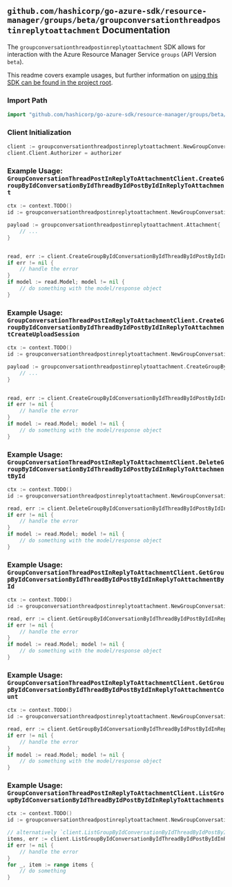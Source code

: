
## `github.com/hashicorp/go-azure-sdk/resource-manager/groups/beta/groupconversationthreadpostinreplytoattachment` Documentation

The `groupconversationthreadpostinreplytoattachment` SDK allows for interaction with the Azure Resource Manager Service `groups` (API Version `beta`).

This readme covers example usages, but further information on [using this SDK can be found in the project root](https://github.com/hashicorp/go-azure-sdk/tree/main/docs).

### Import Path

```go
import "github.com/hashicorp/go-azure-sdk/resource-manager/groups/beta/groupconversationthreadpostinreplytoattachment"
```


### Client Initialization

```go
client := groupconversationthreadpostinreplytoattachment.NewGroupConversationThreadPostInReplyToAttachmentClientWithBaseURI("https://management.azure.com")
client.Client.Authorizer = authorizer
```


### Example Usage: `GroupConversationThreadPostInReplyToAttachmentClient.CreateGroupByIdConversationByIdThreadByIdPostByIdInReplyToAttachment`

```go
ctx := context.TODO()
id := groupconversationthreadpostinreplytoattachment.NewGroupConversationThreadPostID("groupIdValue", "conversationIdValue", "conversationThreadIdValue", "postIdValue")

payload := groupconversationthreadpostinreplytoattachment.Attachment{
	// ...
}


read, err := client.CreateGroupByIdConversationByIdThreadByIdPostByIdInReplyToAttachment(ctx, id, payload)
if err != nil {
	// handle the error
}
if model := read.Model; model != nil {
	// do something with the model/response object
}
```


### Example Usage: `GroupConversationThreadPostInReplyToAttachmentClient.CreateGroupByIdConversationByIdThreadByIdPostByIdInReplyToAttachmentCreateUploadSession`

```go
ctx := context.TODO()
id := groupconversationthreadpostinreplytoattachment.NewGroupConversationThreadPostID("groupIdValue", "conversationIdValue", "conversationThreadIdValue", "postIdValue")

payload := groupconversationthreadpostinreplytoattachment.CreateGroupByIdConversationByIdThreadByIdPostByIdInReplyToAttachmentCreateUploadSessionRequest{
	// ...
}


read, err := client.CreateGroupByIdConversationByIdThreadByIdPostByIdInReplyToAttachmentCreateUploadSession(ctx, id, payload)
if err != nil {
	// handle the error
}
if model := read.Model; model != nil {
	// do something with the model/response object
}
```


### Example Usage: `GroupConversationThreadPostInReplyToAttachmentClient.DeleteGroupByIdConversationByIdThreadByIdPostByIdInReplyToAttachmentById`

```go
ctx := context.TODO()
id := groupconversationthreadpostinreplytoattachment.NewGroupConversationThreadPostInReplyToAttachmentID("groupIdValue", "conversationIdValue", "conversationThreadIdValue", "postIdValue", "attachmentIdValue")

read, err := client.DeleteGroupByIdConversationByIdThreadByIdPostByIdInReplyToAttachmentById(ctx, id)
if err != nil {
	// handle the error
}
if model := read.Model; model != nil {
	// do something with the model/response object
}
```


### Example Usage: `GroupConversationThreadPostInReplyToAttachmentClient.GetGroupByIdConversationByIdThreadByIdPostByIdInReplyToAttachmentById`

```go
ctx := context.TODO()
id := groupconversationthreadpostinreplytoattachment.NewGroupConversationThreadPostInReplyToAttachmentID("groupIdValue", "conversationIdValue", "conversationThreadIdValue", "postIdValue", "attachmentIdValue")

read, err := client.GetGroupByIdConversationByIdThreadByIdPostByIdInReplyToAttachmentById(ctx, id)
if err != nil {
	// handle the error
}
if model := read.Model; model != nil {
	// do something with the model/response object
}
```


### Example Usage: `GroupConversationThreadPostInReplyToAttachmentClient.GetGroupByIdConversationByIdThreadByIdPostByIdInReplyToAttachmentCount`

```go
ctx := context.TODO()
id := groupconversationthreadpostinreplytoattachment.NewGroupConversationThreadPostID("groupIdValue", "conversationIdValue", "conversationThreadIdValue", "postIdValue")

read, err := client.GetGroupByIdConversationByIdThreadByIdPostByIdInReplyToAttachmentCount(ctx, id)
if err != nil {
	// handle the error
}
if model := read.Model; model != nil {
	// do something with the model/response object
}
```


### Example Usage: `GroupConversationThreadPostInReplyToAttachmentClient.ListGroupByIdConversationByIdThreadByIdPostByIdInReplyToAttachments`

```go
ctx := context.TODO()
id := groupconversationthreadpostinreplytoattachment.NewGroupConversationThreadPostID("groupIdValue", "conversationIdValue", "conversationThreadIdValue", "postIdValue")

// alternatively `client.ListGroupByIdConversationByIdThreadByIdPostByIdInReplyToAttachments(ctx, id)` can be used to do batched pagination
items, err := client.ListGroupByIdConversationByIdThreadByIdPostByIdInReplyToAttachmentsComplete(ctx, id)
if err != nil {
	// handle the error
}
for _, item := range items {
	// do something
}
```
